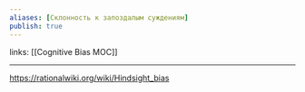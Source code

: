 ```yaml
---
aliases: [Склонность к запоздалым суждениям]
publish: true
---
```

links: [[Cognitive Bias MOC]]

---

https://rationalwiki.org/wiki/Hindsight_bias